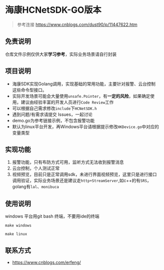 # 海康HCNetSDK-GO版本

>参考连接
><https://www.cnblogs.com/dust90/p/11447622.htm>
>

## 免责说明
 仓库文件示例仅供大家**学习参考**，实际业务场景请自行封装
 
## 项目说明
 
* 海康SDK实现Golang调用，实现基础的常用功能，主要针对报警、云台控制这些命令型接口。
* 实际开发场景可能会大量使用`unsafe.Pointer`，有**一定的风险**，如果确定使用，建议由经验丰富的开发人员进行`Code Review`工作
* 可以根据自己需求修改`include`下`HCNetSDK.h`
* 遇到问题/有需求请提交 Issues，一起讨论
* demo.go为参考链接示例，不包含报警功能
* 默认为linux平台开发，再Windows平台请根据提示修改`HKDevice.go`中对应的变量类型

## 实现功能

1. 报警功能，只有布防方式可用，监听方式无法收到报警消息
2. 云台控制，个人测试正常
3. 视频预览，目前只是正常调用sdk，未进行界面视频预览，这里只是进行接口调用验证，实际业务场景还是建议走`http+StreamServer`,如c++的有`SRS`，golang有`lal`、`monibuca`

## 使用说明
windows 平台用git bash 终端，不要用ide的终端
```shell
make windows
```

```shell
make linux
```

## 联系方式

* https://www.cnblogs.com/erfeng/
